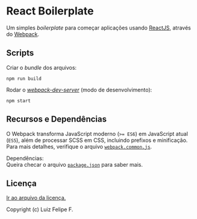 # React Boilerplate

Um simples _boilerplate_ para começar aplicações usando [ReactJS](https://reactjs.org/), através do [Webpack](https://webpack.js.org/).

## Scripts

Criar o _bundle_ dos arquivos:
```shell
npm run build
```

Rodar o _[webpack-dev-server](https://webpack.js.org/configuration/dev-server/)_ (modo de desenvolvimento):
```shell
npm start
```

## Recursos e Dependências

O Webpack transforma JavaScript moderno (`>= ES6`) em JavaScript atual (`ES5`), além de processar SCSS em CSS, incluindo prefixos e minificação.  
Para mais detalhes, verifique o arquivo [`webpack.common.js`](https://github.com/lffg/react-boilerplate/blob/master/webpack.common.js).

Dependências:  
Queira checar o arquivo [`package.json`](https://github.com/lffg/react-boilerplate/blob/master/package.json) para saber mais.

## Licença

[Ir ao arquivo da licença.](https://github.com/lffg/react-boilerplate/blob/master/LICENSE)

Copyright (c) Luiz Felipe F.
